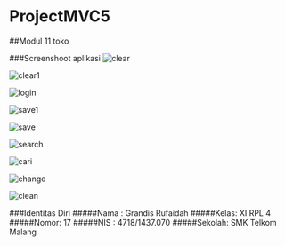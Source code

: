 # ProjectMVC5

##Modul 11 toko

###Screenshoot aplikasi
![clear](https://cloud.githubusercontent.com/assets/23449098/25433196/c5c10216-2ab1-11e7-86c4-39b926116714.PNG)

![clear1](https://cloud.githubusercontent.com/assets/23449098/25433197/c5c789d8-2ab1-11e7-986c-cf0b6ad8ae86.PNG)

![login](https://cloud.githubusercontent.com/assets/23449098/25433198/c5c9ca5e-2ab1-11e7-8888-cadeb50d67de.PNG)

![save1](https://cloud.githubusercontent.com/assets/23449098/25433206/c6a8193a-2ab1-11e7-8f22-5b76f1fdfc63.PNG)

![save](https://cloud.githubusercontent.com/assets/23449098/25433355/5b124938-2ab2-11e7-9b5a-9929004d448e.PNG)

![search](https://cloud.githubusercontent.com/assets/23449098/25433204/c66feaba-2ab1-11e7-9566-c3fe8cec5ada.PNG)

![cari](https://cloud.githubusercontent.com/assets/23449098/25433202/c60d5f26-2ab1-11e7-9435-b4fba060d656.PNG)

![change](https://cloud.githubusercontent.com/assets/23449098/25433201/c600f5d8-2ab1-11e7-8aef-cd0a1bba6de7.PNG)

![clean](https://cloud.githubusercontent.com/assets/23449098/25433203/c61972ac-2ab1-11e7-9707-df95111344af.PNG)


###Identitas Diri
#####Nama : Grandis Rufaidah
#####Kelas: XI RPL 4
#####Nomor: 17
#####NIS : 4718/1437.070
#####Sekolah: SMK Telkom Malang
